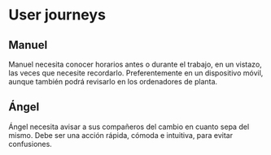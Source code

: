# User journeys

## Manuel

Manuel necesita conocer horarios antes o durante el trabajo, en un vistazo, las veces que necesite recordarlo. Preferentemente en un dispositivo móvil, aunque también podrá revisarlo en los ordenadores de planta.

## Ángel

Ángel necesita avisar a sus compañeros del cambio en cuanto sepa del mismo. Debe ser una acción rápida, cómoda e intuitiva, para evitar confusiones.
